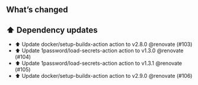 ## What’s changed
## ⬆️ Dependency updates

- ⬆️ Update docker/setup-buildx-action action to v2.8.0 @renovate (#103)
- ⬆️ Update 1password/load-secrets-action action to v1.3.0 @renovate (#104)
- ⬆️ Update 1password/load-secrets-action action to v1.3.1 @renovate (#105)
- ⬆️ Update docker/setup-buildx-action action to v2.9.0 @renovate (#106)
